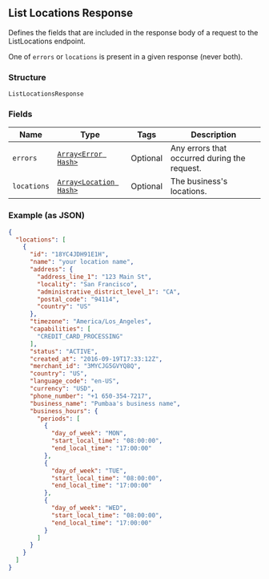 ## List Locations Response

Defines the fields that are included in the response body of
a request to the ListLocations endpoint.

One of `errors` or `locations` is present in a given response (never both).

### Structure

`ListLocationsResponse`

### Fields

| Name | Type | Tags | Description |
|  --- | --- | --- | --- |
| `errors` | [`Array<Error Hash>`](/doc/models/error.md) | Optional | Any errors that occurred during the request. |
| `locations` | [`Array<Location Hash>`](/doc/models/location.md) | Optional | The business's locations. |

### Example (as JSON)

```json
{
  "locations": [
    {
      "id": "18YC4JDH91E1H",
      "name": "your location name",
      "address": {
        "address_line_1": "123 Main St",
        "locality": "San Francisco",
        "administrative_district_level_1": "CA",
        "postal_code": "94114",
        "country": "US"
      },
      "timezone": "America/Los_Angeles",
      "capabilities": [
        "CREDIT_CARD_PROCESSING"
      ],
      "status": "ACTIVE",
      "created_at": "2016-09-19T17:33:12Z",
      "merchant_id": "3MYCJG5GVYQ8Q",
      "country": "US",
      "language_code": "en-US",
      "currency": "USD",
      "phone_number": "+1 650-354-7217",
      "business_name": "Pumbaa's business name",
      "business_hours": {
        "periods": [
          {
            "day_of_week": "MON",
            "start_local_time": "08:00:00",
            "end_local_time": "17:00:00"
          },
          {
            "day_of_week": "TUE",
            "start_local_time": "08:00:00",
            "end_local_time": "17:00:00"
          },
          {
            "day_of_week": "WED",
            "start_local_time": "08:00:00",
            "end_local_time": "17:00:00"
          }
        ]
      }
    }
  ]
}
```

